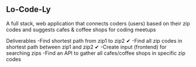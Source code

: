 ## Lo-Code-Ly ##

A full stack, web application that connects coders (users) based on their zip codes and suggests cafes & coffee shops for coding meetups


Deliverables
 -Find shortest path from zip1 to zip2  ✔
 -Find all zip codes in shortest path between zip1 and zip2 ✔
 -Create input (frontend) for searching zips
 -Find an API to gather all cafes/coffee shops in specific zip codes



